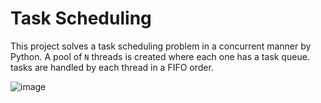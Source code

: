 # Task Scheduling

This project solves a task scheduling problem in a concurrent manner by Python. A pool of `N` threads is created where each one has a task queue. tasks are handled by each thread in a FIFO order. 

![image](https://user-images.githubusercontent.com/39967064/198964097-0424cc74-da1a-4c39-a4d4-6c2ab2141b82.png)

